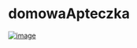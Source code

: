 # domowaApteczka
[
![image](https://user-images.githubusercontent.com/22752828/165150832-f4ae9c90-cd3a-41ce-9d80-1ad3a8692d6a.png)
](https://coggle.it/diagram/Ymbjgn_hLg66U8as/t/-/a0491a10eddd6aa6e24f1cba015afcf02f8b084a0140c2374a31a14bbf07d023)

